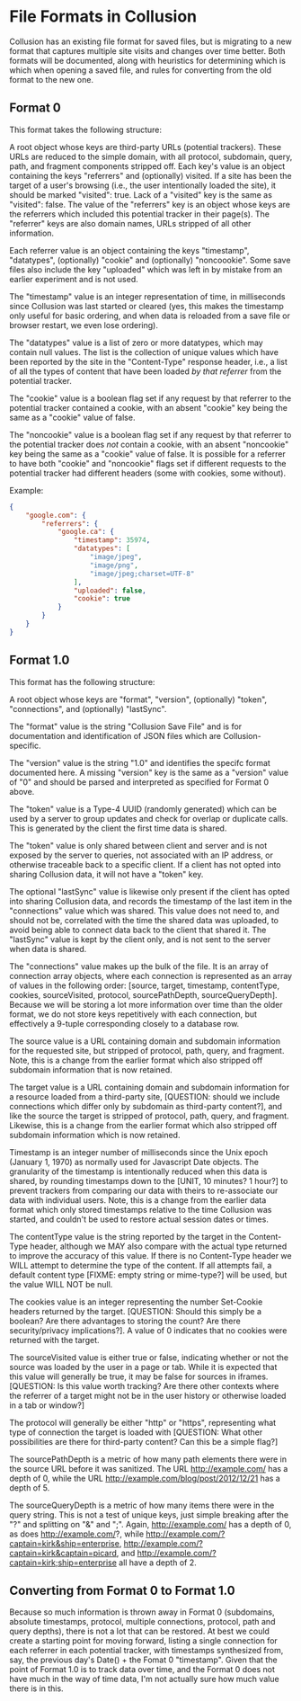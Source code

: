 # File Formats in Collusion

Collusion has an existing file format for saved files, but is migrating to a new format that captures multiple site visits and changes over time better. Both formats will be documented, along with heuristics for determining which is which when opening a saved file, and rules for converting from the old format to the new one.

## Format 0

This format takes the following structure:

A root object whose keys are third-party URLs (potential trackers). These URLs are reduced to the simple domain, with all protocol, subdomain, query, path, and fragment components stripped off. Each key's value is an object containing the keys "referrers" and (optionally) visited. If a site has been the target of a user's browsing (i.e., the user intentionally loaded the site), it should be marked "visited": true. Lack of a "visited" key is the same as "visited": false. The value of the "referrers" key is an object whose keys are the referrers which included this potential tracker in their page(s). The "referrer" keys are also domain names, URLs stripped of all other information.

Each referrer value is an object containing the keys "timestamp", "datatypes", (optionally) "cookie" and (optionally) "noncoookie". Some save files also include the key "uploaded" which was left in by mistake from an earlier experiment and is not used. 

The "timestamp" value is an integer representation of time, in milliseconds since Collusion was last started or cleared (yes, this makes the timestamp only useful for basic ordering, and when data is reloaded from a save file or browser restart, we even lose ordering). 

The "datatypes" value is a list of zero or more datatypes, which may contain null values. The list is the collection of unique values which have been reported by the site in the "Content-Type" response header, i.e., a list of all the types of content that have been loaded *by that referrer* from the potential tracker. 

The "cookie" value is a boolean flag set if any request by that referrer to the potential tracker contained a cookie, with an absent "cookie" key being the same as a "cookie" value of false. 

The "noncookie" value is a boolean flag set if any request by that referrer to the potential tracker does *not* contain a cookie, with an absent "noncookie" key being the same as a "cookie" value of false. It is possible for a referrer to have both "cookie" and "noncookie" flags set if different requests to the potential tracker had different headers (some with cookies, some without).

Example:

``` json
{
    "google.com": {
        "referrers": {
            "google.ca": {
                "timestamp": 35974,
                "datatypes": [
                    "image/jpeg",
                    "image/png",
                    "image/jpeg;charset=UTF-8"
                ],
                "uploaded": false,
                "cookie": true
            }
        }
    }
}
```

## Format 1.0

This format has the following structure:

A root object whose keys are "format", "version", (optionally) "token", "connections", and (optionally) "lastSync". 

The "format" value is the string "Collusion Save File" and is for documentation and identification of JSON files which are Collusion-specific. 

The "version" value is the string "1.0" and identifies the specifc format documented here. A missing "version" key is the same as a "version" value of "0" and should be parsed and interpreted as specified for Format 0 above. 

The "token" value is a Type-4 UUID (randomly generated) which can be used by a server to group updates and check for overlap or duplicate calls. This is generated by the client the first time data is shared.

The "token" value is only shared between client and server and is not exposed by the server to queries, not associated with an IP address, or otherwise traceable back to a specific client. If a client has not opted into sharing Collusion data, it will not have a "token" key. 

The optional "lastSync" value is likewise only present if the client has opted into sharing Collusion data, and records the timestamp of the last item in the "connections" value which was shared. This value does not need to, and should not be, correlated with the time the shared data was uploaded, to avoid being able to connect data back to the client that shared it. The "lastSync" value is kept by the client only, and is not sent to the server when data is shared.

The "connections" value makes up the bulk of the file. It is an array of connection array objects, where each connection is represented as an array of values in the following order: [source, target, timestamp, contentType, cookies, sourceVisited, protocol, sourcePathDepth, sourceQueryDepth]. Because we will be storing a lot more information over time than the older format, we do not store keys repetitively with each connection, but effectively a 9-tuple corresponding closely to a database row.

The source value is a URL containing domain and subdomain information for the requested site, but stripped of protocol, path, query, and fragment. Note, this is a change from the earlier format which also stripped off subdomain information that is now retained.

The target value is a URL containing domain and subdomain information for a resource loaded from a third-party site, [QUESTION: should we include connections which differ only by subdomain as third-party content?], and like the source the target is stripped of protocol, path, query, and fragment. Likewise, this is a change from the earlier format which also stripped off subdomain information which is now retained.

Timestamp is an integer number of milliseconds since the Unix epoch (January 1, 1970) as normally used for Javascript Date objects. The granularity of the timestamp is intentionally reduced when this data is shared, by rounding timestamps down to the [UNIT, 10 minutes? 1 hour?] to prevent trackers from comparing our data with theirs to re-associate our data with individual users. Note, this is a change from the earlier data format which only stored timestamps relative to the time Collusion was started, and couldn't be used to restore actual session dates or times.

The contentType value is the string reported by the target in the Content-Type header, although we MAY also compare with the actual type returned to improve the accuracy of this value. If there is no Content-Type header we WILL attempt to determine the type of the content. If all attempts fail, a default content type [FIXME: empty string or mime-type?] will be used, but the value WILL NOT be null.

The cookies value is an integer representing the number Set-Cookie headers returned by the target. [QUESTION: Should this simply be a boolean? Are there advantages to storing the count? Are there security/privacy implications?]. A value of 0 indicates that no cookies were returned with the target.

The sourceVisited value is either true or false, indicating whether or not the source was loaded by the user in a page or tab. While it is expected that this value will generally be true, it may be false for sources in iframes. [QUESTION: Is this value worth tracking? Are there other contexts where the referrer of a target might not be in the user history or otherwise loaded in a tab or window?]

The protocol will generally be either "http" or "https", representing what type of connection the target is loaded with [QUESTION: What other possibilities are there for third-party content? Can this be a simple flag?]

The sourcePathDepth is a metric of how many path elements there were in the source URL before it was sanitized. The URL http://example.com/ has a depth of 0, while the URL http://example.com/blog/post/2012/12/21 has a depth of 5.

The sourceQueryDepth is a metric of how many items there were in the query string. This is not a test of unique keys, just simple breaking after the "?" and splitting on "&" and ";". Again, http://example.com/ has a depth of 0, as does http://example.com/?, while http://example.com/?captain=kirk&ship=enterprise, http://example.com/?captain=kirk&captain=picard, and http://example.com/?captain=kirk;ship=enterprise all have a depth of 2.

## Converting from Format 0 to Format 1.0

Because so much information is thrown away in Format 0 (subdomains, absolute timestamps, protocol, multiple connections, protocol, path and query depths), there is not a lot that can be restored. At best we could create a starting point for moving forward, listing a single connection for each referrer in each potential tracker, with timestamps synthesized from, say, the previous day's Date() + the Fomat 0 "timestamp". Given that the point of Format 1.0 is to track data over time, and the Format 0 does not have much in the way of time data, I'm not actually sure how much value there is in this.


